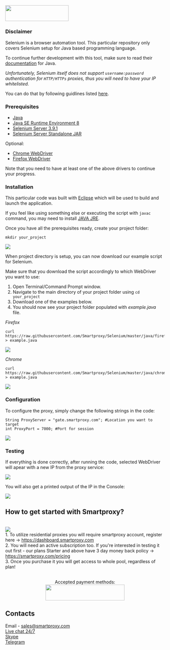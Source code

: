 ## <img src="https://smartproxy.com/wp-content/themes/smartproxy/images/smartproxy-logo.svg" alt="" width="200" height="50"> 

### Disclaimer

Selenium is a browser automation tool. This particular repository only covers Selenium setup for Java based programming language.

To continue further development with this tool, make sure to read their [documentation](https://seleniumhq.github.io/selenium/docs/api/java/index.html) for Java.

*Unfortunately, Selenium itself does not support `username:password` authentication for `HTTP/HTTPs` proxies, thus you will need to have your IP whitelisted.*

You can do that by following guidlines listed [here](https://help.smartproxy.com/docs/proxy-authentication).

### Prerequisites

- [Java](https://www.java.com/en/)
- [Java SE Runtime Environment 8](https://www.oracle.com/technetwork/java/javase/downloads/jre8-downloads-2133155.html)
- [Selenium Server 3.9.1](https://selenium-release.storage.googleapis.com/3.9/selenium-server-3.9.1.zip)
- [Selenium Server Standalone JAR](https://selenium-release.storage.googleapis.com/3.9/selenium-server-standalone-3.9.1.jar)

Optional:
- [Chrome WebDriver](https://sites.google.com/a/chromium.org/chromedriver/downloads)
- [Firefox WebDriver](https://github.com/mozilla/geckodriver/releases)

Note that you need to have at least one of the above drivers to continue your progress.

### Installation

This particular code was built with [Eclipse](https://www.eclipse.org/) which will be used to build and launch the application.

If you feel like using something else or executing the script with `javac` command, you may need to install [JAVA JRE](https://www.oracle.com/technetwork/java/javase/downloads/server-jre8-downloads-2133154.html).

Once you have all the prerequisites ready, create your project folder:

```
mkdir your_project
```
<img src="https://i.imgur.com/6US2PJs.png">

When project directory is setup, you can now download our example script for Selenium.

Make sure that you download the script accordingly to which WebDriver you want to use:

1. Open Terminal/Command Prompt window.
2. Navigate to the main directory of your project folder using `cd your_project`
3. Download one of the examples below.
4. You should now see your project folder populated with *example.java* file.

*Firefox*

```
curl https://raw.githubusercontent.com/Smartproxy/Selenium/master/java/firefox/example.java > example.java
```

<img src="https://content.screencast.com/users/JohanSP/folders/Jing/media/9867533b-ed3e-44af-852c-c1cdc3ea6013/smartproxy-selenium-firefox-java-example-github-curl.png">

*Chrome*

```
curl https://raw.githubusercontent.com/Smartproxy/Selenium/master/java/chrome/example.java > example.java
```

<img src="https://content.screencast.com/users/JohanSP/folders/Jing/media/e1fa1683-b035-4ad7-b9e5-91a1c0fe2bce/smartproxy-selenium-chrome-java-example-github-curl.png">

### Configuration

To configure the proxy, simply change the following strings in the code:

```
String ProxyServer = "gate.smartproxy.com"; #Location you want to target
int ProxyPort = 7000; #Port for session
```

<img src="https://i.imgur.com/RfCa9xV.png">

### Testing

If everything is done correctly, after running the code, selected WebDriver will apear with a new IP from the proxy service:

<img src="https://i.imgur.com/EUbzHh4.png">

You will also get a printed output of the IP in the Console:

<img src="https://i.imgur.com/tBbOAlA.png">

## How to get started with Smartproxy?
<br><img src="https://smartproxy.com/wp-content/uploads/2019/02/order-smartproxy.png">
<br> 1. To utilize residential proxies you will require smartproxy account, register here -> https://dashboard.smartproxy.com
<br> 2. You will need an active subscription too. If you're interested in testing it out first - our plans Starter and above have 3 day money back policy -> https://smartproxy.com/pricing
<br> 3. Once you purchase it you will get access to whole pool, regardless of plan!
<br><br><center>Accepted payment methods:
<br><img src="https://smartproxy.com/wp-content/uploads/2018/09/payment-methods-smartproxy-residential-rotating-proxies.svg" alt="" width="250" height="50"></center>

## Contacts
Email - sales@smartproxy.com
<br><a href="https://smartproxy.com">Live chat 24/7</a>
<br><a href="https://join.skype.com/invite/bZDHw4NZg2G9">Skype</a>
<br><a href="https://t.me/smartproxy_com">Telegram</a>
